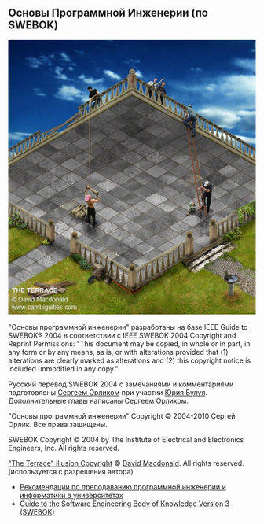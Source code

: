 ## Основы Программной Инженерии (по SWEBOK)

![The Terrace](images/Terrace.jpg)

"Основы программной инженерии" разработаны на базе IEEE Guide to SWEBOK® 2004 в соответствии с IEEE SWEBOK 2004 Сopyright and Reprint
Permissions: "This document may be copied, in whole or in part, in any form or by any means, as is, or with alterations provided that 
(1) alterations are clearly marked as alterations and (2) this copyright notice is included unmodified in any copy."

Русский перевод SWEBOK 2004 с замечаниями и комментариями подготовлены [Сергеем
Орликом](https://www.linkedin.com/in/sorlik) при участии [Юрия Булуя](https://ru.linkedin.com/in/yurybuluy).
Дополнительные главы написаны Сергеем Орликом.

"Основы программной инженерии" Сopyright © 2004-2010 Сергей Орлик. Все права защищены.

SWEBOK Сopyright © 2004 by The Institute of Electrical and Electronics Engineers, Inc. All rights reserved.

["The Terrace" illusion Copyright](http://www.cambiguities.com/Illusion_Site/Cambiguities_David_Macdonald_Illusions___Image___Terrace_Illusion.html) © [David Macdonald](http://users.skynet.be/fa414202/Cambiguities/Illusion_Site/Cambiguities_David_Macdonald_Illusions___Image___Terrace_Illusion.html). All rights reserved. (используется с разрешения автора)

- [Рекомендации по преподаванию программной инженерии и информатики в университетах](https://oops.math.spbu.ru/SE/se2004r.pdf)
- [Guide to the Software Engineering Body of Knowledge Version 3 (SWEBOK)](https://github.com/ligurio/swebook-v3/)
